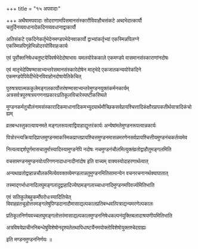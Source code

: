 +++
title = "१५ अपवादाः"

+++
अथैषामपवादाः सोदराणामपिसमानसंस्कारौविवाहौचसंकटे अब्दभेदात्कार्यौ चतुर्दिनव्यवधानादेकदिनव्यवधानाद्वाकार्यौ

अतिसंकटे एकदिनेकर्तृभेदेनमण्डपभेदेनवाकार्यो द्वाभ्यांकर्तृभ्यां एकस्मिन्नपिलग्ने एकस्मिन्नपिगृहेभिन्नोदरयोर्विवाहःकार्यः

एवं पूर्वोक्तनिषेधचतुष्टयेपिवर्षभेदेदोषाभावः यमलयोरेककाले एकमण्डपे वासमानसंस्काराणांनदोषः

एवं मातृभेदेपिषण्मासाभ्यन्तरेसमानसंस्कारेदोषेन मातृभेदे एकजातकन्ययोरेकदिने एकमण्डपेपिवेदीभेदेनविवाहोनदोषायेतिकेचित्

पुरुषत्रयात्मककुलेमङ्गलकार्योत्तरंषण्मासाभ्यन्तरेमुण्डनयुक्तंकर्मनकार्यम् अत्रसर्वत्रपुरुषत्रयगणनाप्रकारःप्रतिकूलविचारेस्पष्टीकरिष्यते

मुण्डनकर्मतुचौलंनामसंस्कारादिकमाधानादिकमभ्युदयार्थमौच्छिकसर्वप्रायश्चित्तादिकंक्षौरप्रापकतीर्थयात्रादिकंचोह्यम्

व्रतबन्धस्तुकात्यायनमते मङ्गलरूपत्वाद्विवाहाद्युत्तरंकार्यः अन्येषांमतेमुण्डनरूपत्वान्नकार्यः

पित्रोरन्त्यक्रियादिप्राप्तमुण्डनमाकस्मिकप्राप्तप्रायश्चित्तमुण्डनमासन्नमरणेनसर्वप्रायश्चित्तीयमुण्डनंचकर्तव्यमेव

नित्यत्वाद्दर्शपूर्णमासचातुर्मास्यादिस्यामुण्डनेपि नदोषः नचमुण्डनंचौलमित्युक्तंव्रतोद्वाहौतुमङ्गलमिति

वचसामण्डनमुण्डनयोःपरिगणनादाधानादीनांदोष इति वाच्यम् वाक्यस्योदाहरणार्थत्वात्

अन्यथाव्रतोद्वाहान्नचौलकमित्येववक्तव्येमण्डलान्नतुमुण्डनमितिसामान्येन वचनरचनानर्थक्यापातात्

तस्माद्गर्भाधानादिलघुमङ्गलादुद्वाहादिज्येष्ठमङ्गलाच्चाधानादिमुण्डनमपिवर्ज्यमितिभाति

एवं सतिकुलेबहुकर्मोपरोधःस्यादितिचेत् विवाहव्रतचूडोत्तरमङ्गलेषुपिण्डदानादौमासाद्यल्पकालप्रतिबन्धवत्पित्राद्यन्यमरणेल्पकालः

प्रतिकूलनिर्णयवच्चलघुमङ्गलोत्तरंमासाद्यल्पकालमुण्डननिषेधकल्पनंयुक्तिबलादाश्रयणीयमितिभाति

अत्रविषयेप्राचीननिबन्धेषुविशेषोनदृश्यतेतथापिधाष्टर्येनमयोक्तोविशेषोयुक्तश्चेदग्राह्यः

इति मण्डनमुण्डननिर्णयः ॥
